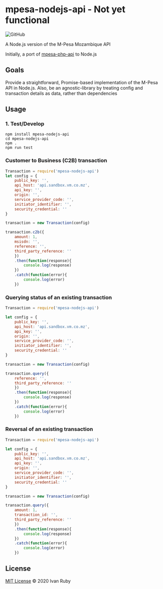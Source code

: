 # mpesa-nodejs-api - Not yet functional
![GitHub](https://img.shields.io/github/license/ivanruby/mpesa-nodejs-api)


A Node.js version of the M-Pesa Mozambique API

Initially, a port of [mpesa-php-api](https://github.com/abdulmueid/mpesa-php-ap) to Node.js


## Goals

Provide a straightforward, Promise-based implementation of the M-Pesa API in Node.js.
Also, be an agnostic-library by treating config and transaction details as data, rather than dependencies


## Usage

### 1. Test/Develop
```
npm install mpesa-nodejs-api
cd mpesa-nodejs-api
npm .
npm run test
```

### Customer to Business (C2B) transaction
```javascript
Transaction = require('mpesa-nodejs-api')
let config = {
    public_key: '',
    api_host: 'api.sandbox.vm.co.mz',
    api_key: '',
    origin: '',
    service_provider_code: '',
    initiator_identifier: '',
    security_credential: ''
}

transaction = new Transaction(config)

transaction.c2b({
    amount: 1,
    msisdn: '',
    reference: '',
    third_party_reference: ''
    })
    .then(function(response){
        console.log(response)
    })
    .catch(function(error){
        console.log(error)
    })
```

### Querying status of an existing transaction
```javascript
Transaction = require('mpesa-nodejs-api')

let config = {
    public_key: '',
    api_host: 'api.sandbox.vm.co.mz',
    api_key: '',
    origin: '',
    service_provider_code: '',
    initiator_identifier: '',
    security_credential: ''
}

transaction = new Transaction(config)

transaction.query({
    reference: '',
    third_party_reference: ''
    })
    .then(function(response){
        console.log(response)
    })
    .catch(function(error){
        console.log(error)
    })
```

### Reversal of an existing transaction
```javascript
Transaction = require('mpesa-nodejs-api')

let config = {
    public_key: '',
    api_host: 'api.sandbox.vm.co.mz',
    api_key: '',
    origin: '',
    service_provider_code: '',
    initiator_identifier: '',
    security_credential: ''
}

transaction = new Transaction(config)

transaction.query({
    amount: 1,
    transaction_id: '',
    third_party_reference: ''
    })
    .then(function(response){
        console.log(response)
    })
    .catch(function(error){
        console.log(error)
    })
```

## License
[MIT License](LICENSE) &copy; 2020 Ivan Ruby